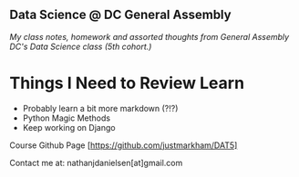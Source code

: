 ## Data Science @ DC General Assembly

*My class notes, homework and assorted thoughts from General Assembly DC's Data Science class (5th cohort.)*

# Things I Need to Review Learn

* Probably learn a bit more markdown (?!?)
* Python Magic Methods
* Keep working on Django 


Course Github Page
[https://github.com/justmarkham/DAT5]

Contact me at:
nathanjdanielsen[at]gmail.com
